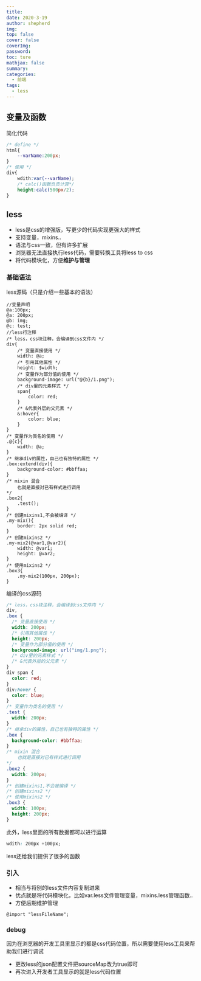 ```yaml
---
title: 
date: 2020-3-19
author: shepherd
img: 
top: false
cover: false
coverImg: 
password:
toc: ture
mathjax: false
summary: 
categories: 
  - 前端
tags:
  - less
---
```


## 变量及函数

简化代码

```css
/* define */
html{
	--varName:200px;
}
/* 使用 */
div{
	wdith:var(--varName);
    /* calc()函数负责计算*/
    height:calc(500px/2);
}
```

## less

- less是css的增强版，写更少的代码实现更强大的样式
- 支持变量，mixins..
- 语法与css一致，但有许多扩展
- 浏览器无法直接执行less代码，需要转换工具将less to css
- 将代码模块化，方便**维护与管理**

### 基础语法

less源码（只是介绍一些基本的语法）

```less
//变量声明
@a:100px;
@a: 200px;
@b: img;
@c: test;
//less行注释
/* less，css块注释，会编译到css文件内 */
div{
    /* 变量直接使用 */
    width: @a;
    /* 引用其他属性 */
    height: $width;
    /* 变量作为部分值的使用 */
    background-image: url("@{b}/1.png");
    /* div里的元素样式 */
    span{
        color: red;
    }
    /* &代表外层的父元素 */
    &:hover{
        color: blue;
    }
}
/* 变量作为类名的使用 */
.@{c}{
    width: @a;
}
/* 继承div的属性，自己也有独特的属性 */
.box:extend(div){
    background-color: #bbffaa;
}
/* mixin 混合 
    也就是直接对已有样式进行调用
*/
.box2{
    .test();
}
/* 创建mixins1,不会被编译 */
.my-mix(){
    border: 2px solid red;
}
/* 创建mixins2 */
.my-mix2(@var1,@var2){
    width: @var1;
    height: @var2;
}
/* 使用mixins2 */
.box3{
    .my-mix2(100px, 200px);
}
```

编译的css源码

```css
/* less，css块注释，会编译到css文件内 */
div,
.box {
  /* 变量直接使用 */
  width: 200px;
  /* 引用其他属性 */
  height: 200px;
  /* 变量作为部分值的使用 */
  background-image: url("img/1.png");
  /* div里的元素样式 */
  /* &代表外层的父元素 */
}
div span {
  color: red;
}
div:hover {
  color: blue;
}
/* 变量作为类名的使用 */
.test {
  width: 200px;
}
/* 继承div的属性，自己也有独特的属性 */
.box {
  background-color: #bbffaa;
}
/* mixin 混合 
    也就是直接对已有样式进行调用
*/
.box2 {
  width: 200px;
}
/* 创建mixins1,不会被编译 */
/* 创建mixins2 */
/* 使用mixins2 */
.box3 {
  width: 100px;
  height: 200px;
}
```

此外，less里面的所有数据都可以进行运算

```css
wdith: 200px +100px;
```

less还给我们提供了很多的函数

### 引入

- 相当与将别的less文件内容复制进来
- 优点就是将代码模块化，比如var.less文件管理变量，mixins.less管理函数..
- 方便后期维护管理

```less
@import "lessFileName";
```

### debug

因为在浏览器的开发工具里显示的都是css代码位置，所以需要使用less工具来帮助我们进行调试

- 更改less的json配置文件把sourceMap改为true即可
- 再次进入开发者工具显示的就是less代码位置

